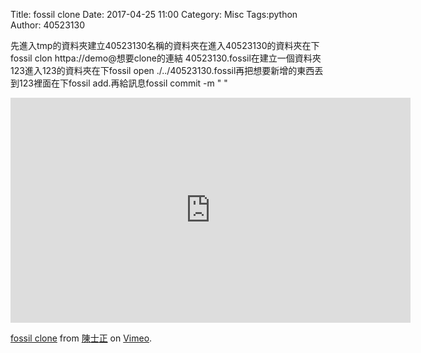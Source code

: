 Title: fossil clone
Date: 2017-04-25 11:00
Category: Misc
Tags:python
Author: 40523130


<!-- PELICAN_END_SUMMARY -->

先進入tmp的資料夾建立40523130名稱的資料夾在進入40523130的資料夾在下fossil clon httpa://demo@想要clone的連結 40523130.fossil在建立一個資料夾123進入123的資料夾在下fossil open ./../40523130.fossil再把想要新增的東西丟到123裡面在下fossil add.再給訊息fossil commit -m "    "

<iframe src="https://player.vimeo.com/video/223133962" width="640" height="360" frameborder="0" webkitallowfullscreen mozallowfullscreen allowfullscreen></iframe>
<p><a href="https://vimeo.com/223133962">fossil clone</a> from <a href="https://vimeo.com/user58667333">陳士正</a> on <a href="https://vimeo.com">Vimeo</a>.</p>